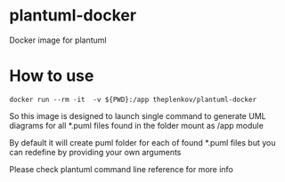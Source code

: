 # plantuml-docker

Docker image for plantuml

# How to use

```
docker run --rm -it  -v ${PWD}:/app theplenkov/plantuml-docker
```

So this image is designed to launch single command to generate UML diagrams for all \*.puml files found in the folder mount as /app module

By default it will create puml folder for each of found \*.puml files but you can redefine by providing your own arguments

Please check plantuml command line reference for more info
